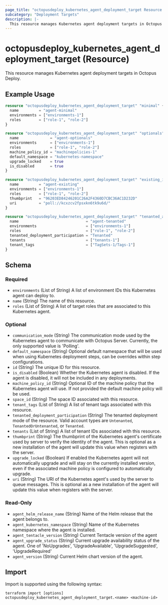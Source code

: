 ```yaml
---
page_title: "octopusdeploy_kubernetes_agent_deployment_target Resource - terraform-provider-octopusdeploy"
subcategory: "Deployment Targets"
description: |-
  This resource manages Kubernetes agent deployment targets in Octopus Deploy.
---
```


# octopusdeploy_kubernetes_agent_deployment_target (Resource)

This resource manages Kubernetes agent deployment targets in Octopus Deploy.

## Example Usage

```terraform
resource "octopusdeploy_kubernetes_agent_deployment_target" "minimal" {
  name         = "agent-minimal"
  environments = ["environments-1"]
  roles        = ["role-1", "role-2"]
}

resource "octopusdeploy_kubernetes_agent_deployment_target" "optionals" {
  name              = "agent-optionals"
  environments      = ["environments-1"]
  roles             = ["role-1", "role-2"]
  machine_policy_id = "machinepolicies-1"
  default_namespace = "kubernetes-namespace"
  upgrade_locked    = true
  is_disabled       = true
}

resource "octopusdeploy_kubernetes_agent_deployment_target" "existing_installation" {
  name         = "agent-existing"
  environments = ["environments-1"]
  roles        = ["role-1", "role-2"]
  thumbprint   = "96203ED84246201C26A2F4360D7CBC36AC1D232D"
  uri          = "poll://kcxzcv2fpsxkn6tk9u6d/"
}

resource "octopusdeploy_kubernetes_agent_deployment_target" "tenanted_agent" {
  name                              = "agent-tenanted"
  environments                      = ["environments-1"]
  roles                             = ["role-1", "role-2"]
  tenanted_deployment_participation = "Tenanted"
  tenants                           = ["tenants-1"]
  tenant_tags                       = ["TagSets-1/Tags-1"]
}
```
<!-- schema generated by tfplugindocs -->
## Schema

### Required

- `environments` (List of String) A list of environment IDs this Kubernetes agent can deploy to.
- `name` (String) The name of this resource.
- `roles` (List of String) A list of target roles that are associated to this Kubernetes agent.

### Optional

- `communication_mode` (String) The communication mode used by the Kubernetes agent to communicate with Octopus Server. Currently, the only supported value is 'Polling'.
- `default_namespace` (String) Optional default namespace that will be used when using Kubernetes deployment steps, can be overrides within step configurations.
- `id` (String) The unique ID for this resource.
- `is_disabled` (Boolean) Whether the Kubernetes agent is disabled. If the agent is disabled, it will not be included in any deployments.
- `machine_policy_id` (String) Optional ID of the machine policy that the Kubernetes agent will use. If not provided the default machine policy will be used.
- `space_id` (String) The space ID associated with this resource.
- `tenant_tags` (List of String) A list of tenant tags associated with this resource.
- `tenanted_deployment_participation` (String) The tenanted deployment mode of the resource. Valid account types are `Untenanted`, `TenantedOrUntenanted`, or `Tenanted`.
- `tenants` (List of String) A list of tenant IDs associated with this resource.
- `thumbprint` (String) The thumbprint of the Kubernetes agent's certificate used by server to verify the identity of the agent. This is optional as a new installation of the agent will update this value when registers with the server.
- `upgrade_locked` (Boolean) If enabled the Kubernetes agent will not automatically upgrade and will stay on the currently installed version, even if the associated machine policy is configured to automatically upgrade.
- `uri` (String) The URI of the Kubernetes agent's used by the server to queue messages. This is optional as a new installation of the agent will update this value when registers with the server.

### Read-Only

- `agent_helm_release_name` (String) Name of the Helm release that the agent belongs to.
- `agent_kubernetes_namespace` (String) Name of the Kubernetes namespace where the agent is installed.
- `agent_tentacle_version` (String) Current Tentacle version of the agent
- `agent_upgrade_status` (String) Current upgrade availability status of the agent. One of 'NoUpgrades', 'UpgradeAvailable', 'UpgradeSuggested', 'UpgradeRequired'
- `agent_version` (String) Current Helm chart version of the agent.

## Import

Import is supported using the following syntax:

```shell
terraform import [options] octopusdeploy_kubernetes_agent_deployment_target.<name> <machine-id>
```
